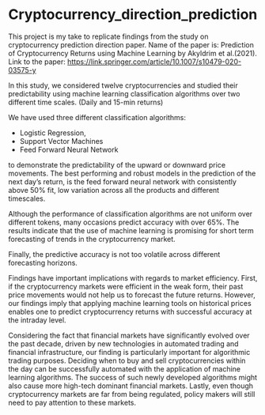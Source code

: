 # Cryptocurrency_direction_prediction

This project is my take to replicate findings from the study on cryptocurrency prediction direction paper.
Name of the paper is: Prediction of Cryptocurrency Returns using Machine Learning by Akyldrim et al.(2021).
Link to the paper: https://link.springer.com/article/10.1007/s10479-020-03575-y

In this study, we considered twelve cryptocurrencies and studied their predictability using machine learning classification algorithms over two different time scales. (Daily and 15-min returns)

We have used three different classification algorithms:
- Logistic Regression, 
- Support Vector Machines
- Feed Forward Neural Network 

to demonstrate the predictability of the upward or downward price movements. The best performing and robust models in the prediction of the next day’s return, is the feed forward neural network with consistently above 50% fit, low variation across all the products and different timescales.

Although the performance of classification algorithms are not uniform over different tokens, many occasions predict accuracy with over 65%. The results indicate that the use of machine learning is promising for short term forecasting of trends in the cryptocurrency market.

Finally, the predictive accuracy is not too volatile across different forecasting horizons.

Findings have important implications with regards to market efficiency. First, if the cryptocurrency markets were efficient in the weak form, their past price movements would not help us to forecast the future returns. However, our findings imply that applying machine learning tools on historical prices enables one to predict cryptocurrency returns with successful accuracy at the intraday level.

Considering the fact that financial markets have significantly evolved over the past decade, driven by new technologies in automated trading and financial infrastructure, our finding is particularly important for algorithmic trading purposes. Deciding when to buy and sell cryptocurrencies within the day can be successfully automated with the application of machine learning algorithms. The success of such newly developed algorithms might also cause more high-tech dominant financial markets. Lastly, even though cryptocurrency markets are far from being regulated, policy makers will still need to pay attention to these markets.
